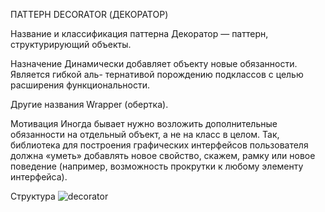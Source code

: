 ПАТТЕРН DECORATOR (ДЕКОРАТОР)

Название и классификация паттерна
Декоратор — паттерн, структурирующий объекты.

Назначение
Динамически добавляет объекту новые обязанности. Является гибкой аль-
тернативой порождению подклассов с целью расширения функциональности.

Другие названия
Wrapper (обертка).

Мотивация
Иногда бывает нужно возложить дополнительные обязанности на отдельный
объект, а не на класс в целом. Так, библиотека для построения графических
интерфейсов пользователя должна «уметь» добавлять новое свойство,
скажем, рамку или новое поведение (например, возможность прокрутки
к любому элементу интерфейса).

Структура
![decorator](/images/decorator.png)